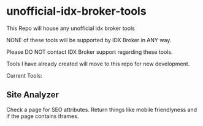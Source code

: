 # unofficial-idx-broker-tools

This Repo will house any unofficial idx broker tools


NONE of these tools will be supported by IDX Broker in ANY way. 

Please DO NOT contact IDX Broker support regarding these tools.

Tools I have already created will move to this repo for new development.

Current Tools:

## Site Analyzer
Check a page for SEO attributes. Return things like mobile friendlyness and if the page contains iframes.

